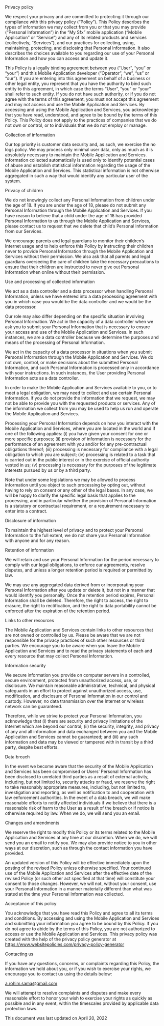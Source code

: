 Privacy policy

We respect your privacy and are committed to protecting it through our compliance with this privacy policy (“Policy”). This Policy describes the types of information we may collect from you or that you may provide (“Personal Information”) in the “My Sfx” mobile application (“Mobile Application” or “Service”) and any of its related products and services (collectively, “Services”), and our practices for collecting, using, maintaining, protecting, and disclosing that Personal Information. It also describes the choices available to you regarding our use of your Personal Information and how you can access and update it.

This Policy is a legally binding agreement between you (“User”, “you” or “your”) and this Mobile Application developer (“Operator”, “we”, “us” or “our”). If you are entering into this agreement on behalf of a business or other legal entity, you represent that you have the authority to bind such entity to this agreement, in which case the terms “User”, “you” or “your” shall refer to such entity. If you do not have such authority, or if you do not agree with the terms of this agreement, you must not accept this agreement and may not access and use the Mobile Application and Services. By accessing and using the Mobile Application and Services, you acknowledge that you have read, understood, and agree to be bound by the terms of this Policy. This Policy does not apply to the practices of companies that we do not own or control, or to individuals that we do not employ or manage.

Collection of information

Our top priority is customer data security and, as such, we exercise the no logs policy. We may process only minimal user data, only as much as it is absolutely necessary to maintain the Mobile Application and Services. Information collected automatically is used only to identify potential cases of abuse and establish statistical information regarding the usage of the Mobile Application and Services. This statistical information is not otherwise aggregated in such a way that would identify any particular user of the system.

Privacy of children

We do not knowingly collect any Personal Information from children under the age of 18. If you are under the age of 18, please do not submit any Personal Information through the Mobile Application and Services. If you have reason to believe that a child under the age of 18 has provided Personal Information to us through the Mobile Application and Services, please contact us to request that we delete that child’s Personal Information from our Services.

We encourage parents and legal guardians to monitor their children’s Internet usage and to help enforce this Policy by instructing their children never to provide Personal Information through the Mobile Application and Services without their permission. We also ask that all parents and legal guardians overseeing the care of children take the necessary precautions to ensure that their children are instructed to never give out Personal Information when online without their permission.

Use and processing of collected information

We act as a data controller and a data processor when handling Personal Information, unless we have entered into a data processing agreement with you in which case you would be the data controller and we would be the data processor.

 Our role may also differ depending on the specific situation involving Personal Information. We act in the capacity of a data controller when we ask you to submit your Personal Information that is necessary to ensure your access and use of the Mobile Application and Services. In such instances, we are a data controller because we determine the purposes and means of the processing of Personal Information.

We act in the capacity of a data processor in situations when you submit Personal Information through the Mobile Application and Services. We do not own, control, or make decisions about the submitted Personal Information, and such Personal Information is processed only in accordance with your instructions. In such instances, the User providing Personal Information acts as a data controller.

In order to make the Mobile Application and Services available to you, or to meet a legal obligation, we may need to collect and use certain Personal Information. If you do not provide the information that we request, we may not be able to provide you with the requested products or services. Any of the information we collect from you may be used to help us run and operate the Mobile Application and Services.


Processing your Personal Information depends on how you interact with the Mobile Application and Services, where you are located in the world and if one of the following applies: (i) you have given your consent for one or more specific purposes; (ii) provision of information is necessary for the performance of an agreement with you and/or for any pre-contractual obligations thereof; (iii) processing is necessary for compliance with a legal obligation to which you are subject; (iv) processing is related to a task that is carried out in the public interest or in the exercise of official authority vested in us; (v) processing is necessary for the purposes of the legitimate interests pursued by us or by a third party.

 Note that under some legislations we may be allowed to process information until you object to such processing by opting out, without having to rely on consent or any other of the legal bases. In any case, we will be happy to clarify the specific legal basis that applies to the processing, and in particular whether the provision of Personal Information is a statutory or contractual requirement, or a requirement necessary to enter into a contract.

Disclosure of information

 To maintain the highest level of privacy and to protect your Personal Information to the full extent, we do not share your Personal Information with anyone and for any reason.

Retention of information

We will retain and use your Personal Information for the period necessary to comply with our legal obligations, to enforce our agreements, resolve disputes, and unless a longer retention period is required or permitted by law.

We may use any aggregated data derived from or incorporating your Personal Information after you update or delete it, but not in a manner that would identify you personally. Once the retention period expires, Personal Information shall be deleted. Therefore, the right to access, the right to erasure, the right to rectification, and the right to data portability cannot be enforced after the expiration of the retention period.

Links to other resources

The Mobile Application and Services contain links to other resources that are not owned or controlled by us. Please be aware that we are not responsible for the privacy practices of such other resources or third parties. We encourage you to be aware when you leave the Mobile Application and Services and to read the privacy statements of each and every resource that may collect Personal Information.

Information security

We secure information you provide on computer servers in a controlled, secure environment, protected from unauthorized access, use, or disclosure. We maintain reasonable administrative, technical, and physical safeguards in an effort to protect against unauthorized access, use, modification, and disclosure of Personal Information in our control and custody. However, no data transmission over the Internet or wireless network can be guaranteed.

Therefore, while we strive to protect your Personal Information, you acknowledge that (i) there are security and privacy limitations of the Internet which are beyond our control; (ii) the security, integrity, and privacy of any and all information and data exchanged between you and the Mobile Application and Services cannot be guaranteed; and (iii) any such information and data may be viewed or tampered with in transit by a third party, despite best efforts.

Data breach

In the event we become aware that the security of the Mobile Application and Services has been compromised or Users’ Personal Information has been disclosed to unrelated third parties as a result of external activity, including, but not limited to, security attacks or fraud, we reserve the right to take reasonably appropriate measures, including, but not limited to, investigation and reporting, as well as notification to and cooperation with law enforcement authorities. In the event of a data breach, we will make reasonable efforts to notify affected individuals if we believe that there is a reasonable risk of harm to the User as a result of the breach or if notice is otherwise required by law. When we do, we will send you an email.

Changes and amendments

We reserve the right to modify this Policy or its terms related to the Mobile Application and Services at any time at our discretion. When we do, we will send you an email to notify you. We may also provide notice to you in other ways at our discretion, such as through the contact information you have provided.

An updated version of this Policy will be effective immediately upon the posting of the revised Policy unless otherwise specified. Your continued use of the Mobile Application and Services after the effective date of the revised Policy (or such other act specified at that time) will constitute your consent to those changes. However, we will not, without your consent, use your Personal Information in a manner materially different than what was stated at the time your Personal Information was collected.

Acceptance of this policy

You acknowledge that you have read this Policy and agree to all its terms and conditions. By accessing and using the Mobile Application and Services and submitting your information you agree to be bound by this Policy. If you do not agree to abide by the terms of this Policy, you are not authorized to access or use the Mobile Application and Services. This privacy policy was created with the help of the privacy policy generator at https://www.websitepolicies.com/privacy-policy-generator

Contacting us

If you have any questions, concerns, or complaints regarding this Policy, the information we hold about you, or if you wish to exercise your rights, we encourage you to contact us using the details below:

a.rohim.sama@gmail.com

We will attempt to resolve complaints and disputes and make every reasonable effort to honor your wish to exercise your rights as quickly as possible and in any event, within the timescales provided by applicable data protection laws.

This document was last updated on April 20, 2022
